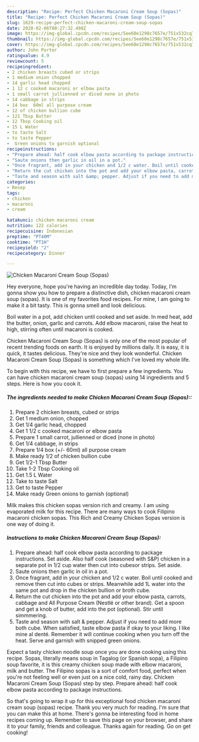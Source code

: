 ```yaml
---
description: "Recipe: Perfect Chicken Macaroni Cream Soup (Sopas)"
title: "Recipe: Perfect Chicken Macaroni Cream Soup (Sopas)"
slug: 1629-recipe-perfect-chicken-macaroni-cream-soup-sopas
date: 2020-02-06T00:27:32.498Z
image: https://img-global.cpcdn.com/recipes/5ee60e1298c7657e/751x532cq70/chicken-macaroni-cream-soup-sopas-recipe-main-photo.jpg
thumbnail: https://img-global.cpcdn.com/recipes/5ee60e1298c7657e/751x532cq70/chicken-macaroni-cream-soup-sopas-recipe-main-photo.jpg
cover: https://img-global.cpcdn.com/recipes/5ee60e1298c7657e/751x532cq70/chicken-macaroni-cream-soup-sopas-recipe-main-photo.jpg
author: John Porter
ratingvalue: 4.9
reviewcount: 5
recipeingredient:
- 2 chicken breasts cubed or strips
- 1 medium onion chopped
- 14 garlic head chopped
- 1 12 c cooked macaroni or elbow pasta
- 1 small carrot jullienned or diced none in photo
- 14 cabbage in strips
- 14 box  60ml all purpose cream
- 12 of chicken bullion cube
- 121 Tbsp Butter
- 12 Tbsp Cooking oil
- 15 L Water
- to taste Salt
- to taste Pepper
-  Green onions to garnish optional
recipeinstructions:
- "Prepare ahead: half cook elbow pasta according to package instructions. Set aside. Also half cook (seasoned with S&amp;P) chicken in a separate pot in 1/2 cup water then cut into cubesor strips. Set aside."
- "Saute onions then garlic in oil in a pot."
- "Once fragrant, add in your chicken and 1/2 c water. Boil until cooked and remove then cut into cubes or strips. Meanwhile add 1L water into the same pot and drop in the chicken bullion or broth cube."
- "Return the cut chicken into the pot and add your elbow pasta, carrots, cabbage and All Purpose Cream (Nestlé or other brand). Get a spoon and get a knob of butter, add into the pot (optional). Stir until simmmering."
- "Taste and season with salt &amp; pepper. Adjust if you need to add more both cube. When satisfied, taste elbow pasta if okay to your liking. I like mine al denté. Remember it will continue cooking when you turn off the heat. Serve and garnish with snipped green onions."
categories:
- Resep
tags:
- chicken
- macaroni
- cream

katakunci: chicken macaroni cream
nutrition: 122 calories
recipecuisine: Indonesian
preptime: "PT40M"
cooktime: "PT1H"
recipeyield: "2"
recipecategory: Dinner

---
```



![Chicken Macaroni Cream Soup (Sopas)](https://img-global.cpcdn.com/recipes/5ee60e1298c7657e/751x532cq70/chicken-macaroni-cream-soup-sopas-recipe-main-photo.jpg)

Hey everyone, hope you're having an incredible day today. Today, I'm gonna show you how to prepare a distinctive dish, chicken macaroni cream soup (sopas). It is one of my favorites food recipes. For mine, I am going to make it a bit tasty. This is gonna smell and look delicious.

Boil water in a pot, add chicken until cooked and set aside. In med heat, add the butter, onion, garlic and carrots. Add elbow macaroni, raise the heat to high, stirring often until macaroni is cooked.

Chicken Macaroni Cream Soup (Sopas) is only one of the most popular of recent trending foods on earth. It is enjoyed by millions daily. It is easy, it is quick, it tastes delicious. They're nice and they look wonderful. Chicken Macaroni Cream Soup (Sopas) is something which I've loved my whole life.


To begin with this recipe, we have to first prepare a few ingredients. You can have chicken macaroni cream soup (sopas) using 14 ingredients and 5 steps. Here is how you cook it.

##### The ingredients needed to make Chicken Macaroni Cream Soup (Sopas)::

1. Prepare 2 chicken breasts, cubed or strips
1. Get 1 medium onion, chopped
1. Get 1/4 garlic head, chopped
1. Get 1 1/2 c cooked macaroni or elbow pasta
1. Prepare 1 small carrot, jullienned or diced (none in photo)
1. Get 1/4 cabbage, in strips
1. Prepare 1/4 box (+/- 60ml) all purpose cream
1. Make ready 1/2 of chicken bullion cube
1. Get 1/2-1 Tbsp Butter
1. Take 1-2 Tbsp Cooking oil
1. Get 1.5 L Water
1. Take to taste Salt
1. Get to taste Pepper
1. Make ready  Green onions to garnish (optional)


Milk makes this chicken sopas version rich and creamy. I am using evaporated milk for this recipe. There are many ways to cook Filipino macaroni chicken sopas. This Rich and Creamy Chicken Sopas version is one way of doing it. 

##### Instructions to make Chicken Macaroni Cream Soup (Sopas):

1. Prepare ahead: half cook elbow pasta according to package instructions. Set aside. Also half cook (seasoned with S&amp;P) chicken in a separate pot in 1/2 cup water then cut into cubesor strips. Set aside.
1. Saute onions then garlic in oil in a pot.
1. Once fragrant, add in your chicken and 1/2 c water. Boil until cooked and remove then cut into cubes or strips. Meanwhile add 1L water into the same pot and drop in the chicken bullion or broth cube.
1. Return the cut chicken into the pot and add your elbow pasta, carrots, cabbage and All Purpose Cream (Nestlé or other brand). Get a spoon and get a knob of butter, add into the pot (optional). Stir until simmmering.
1. Taste and season with salt &amp; pepper. Adjust if you need to add more both cube. When satisfied, taste elbow pasta if okay to your liking. I like mine al denté. Remember it will continue cooking when you turn off the heat. Serve and garnish with snipped green onions.


Expect a tasty chicken noodle soup once you are done cooking using this recipe. Sopas, literally means soup in Tagalog (or Spanish sopa), a Filipino soup favorite, it is this creamy chicken soup made with elbow macaroni, milk and butter. The Filipino sopas is a sort of comfort food, perfect when you&#39;re not feeling well or even just on a nice cold, rainy day. Chicken Macaroni Cream Soup (Sopas) step by step. Prepare ahead: half cook elbow pasta according to package instructions. 

So that's going to wrap it up for this exceptional food chicken macaroni cream soup (sopas) recipe. Thank you very much for reading. I'm sure that you can make this at home. There's gonna be interesting food in home recipes coming up. Remember to save this page on your browser, and share it to your family, friends and colleague. Thanks again for reading. Go on get cooking!
